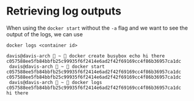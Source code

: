 # Retrieving log outputs

When using the `docker start`  without the `-a` flag and we want to see the output of the logs, we can use 

```
docker logs <container id>
```

```
davis@davis-arch  ~  docker create busybox echo hi there
c057588ee5fb84bbfb25c99935f6f2414e6ad2f42f69169cc4f86b36957ca1dc
 davis@davis-arch  ~  docker start c057588ee5fb84bbfb25c99935f6f2414e6ad2f42f69169cc4f86b36957ca1dc
c057588ee5fb84bbfb25c99935f6f2414e6ad2f42f69169cc4f86b36957ca1dc
 davis@davis-arch  ~  docker logs c057588ee5fb84bbfb25c99935f6f2414e6ad2f42f69169cc4f86b36957ca1dc
hi there
```